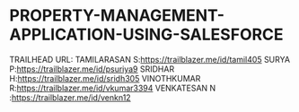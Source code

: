 # PROPERTY-MANAGEMENT-APPLICATION-USING-SALESFORCE
TRAILHEAD URL:
TAMILARASAN S:https://trailblazer.me/id/tamil405
SURYA P:https://trailblazer.me/id/psuriya9
SRIDHAR H:https://trailblazer.me/id/sridh305
VINOTHKUMAR R:https://trailblazer.me/id/vkumar3394
VENKATESAN N :https://trailblazer.me/id/venkn12
